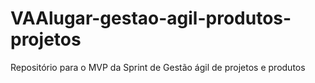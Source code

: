 # VAAlugar-gestao-agil-produtos-projetos
Repositório para o MVP da Sprint de Gestão ágil de projetos e produtos

